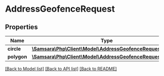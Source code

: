 # AddressGeofenceRequest

## Properties
Name | Type | Description | Notes
------------ | ------------- | ------------- | -------------
**circle** | [**\Samsara\Php\Client\Model\AddressGeofenceRequestCircle**](AddressGeofenceRequestCircle.md) |  | [optional] 
**polygon** | [**\Samsara\Php\Client\Model\AddressGeofenceRequestPolygon**](AddressGeofenceRequestPolygon.md) |  | [optional] 

[[Back to Model list]](../../README.md#documentation-for-models) [[Back to API list]](../../README.md#documentation-for-api-endpoints) [[Back to README]](../../README.md)


